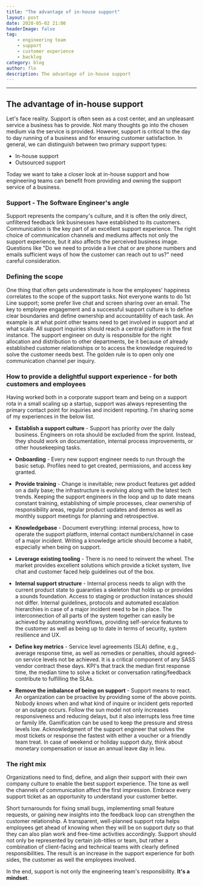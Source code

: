 ```yaml
---
title: "The advantage of in-house support"
layout: post
date: 2020-05-02 21:00
headerImage: false
tag:
    - engineering team
    - support
    - customer experience
    - backlog
category: blog
author: flo
description: The advantage of in-house support
---
```


---

## The advantage of in-house support

Let's face reality. Support is often seen as a cost center, and an unpleasant service a business has to provide. Not many thoughts go into the chosen medium via the service is provided. However, support is critical to the day to day running of a business and for ensuring customer satisfaction. In general, we can distinguish between two primary support types:

-   In-house support
-   Outsourced support

Today we want to take a closer look at in-house support and how engineering teams can benefit from providing and owning the support service of a business.

### Support - The Software Engineer's angle

Support represents the company's culture, and it is often the only direct, unfiltered feedback link businesses have established to its customers. Communication is the key part of an excellent support experience.
The right choice of communication channels and mediums affects not only the support experience, but it also affects the perceived business image. Questions like "Do we need to provide a live chat or are phone numbers and emails sufficient ways of how the customer can reach out to us?" need careful consideration.

### Defining the scope

One thing that often gets underestimate is how the employees' happiness correlates to the scope of the support tasks. Not everyone wants to do 1st Line support; some prefer live chat and screen sharing over an email. The key to employee engagement and a successful support culture is to define clear boundaries and define ownership and accountability of each task. An example is at what point other teams need to get involved in support and at what scale. All support inquiries should reach a central platform in the first instance. The support engineer on duty is responsible for the right allocation and distribution to other departments, be it because of already established customer relationships or to access the knowledge required to solve the customer needs best. The golden rule is to open only one communication channel per inquiry.

### How to provide a delightful support experience - for both customers and employees

Having worked both in a corporate support team and being on a support rota in a small scaling up a startup, support was always representing the primary contact point for inquiries and incident reporting. I'm sharing some of my experiences in the below list.

-   **Establish a support culture** - Support has priority over the daily business. Engineers on rota should be excluded from the sprint. Instead, they should work on documentation, internal process improvements, or other housekeeping tasks.

-   **Onboarding** - Every new support engineer needs to run through the basic setup. Profiles need to get created, permissions, and access key granted.

-   **Provide training** - Change is inevitable; new product features get added on a daily base; the infrastructure is evolving along with the latest tech trends. Keeping the support engineers in the loop and up to date means constant training, establishing of simple processes, clear ownership of responsibility areas, regular product updates and demos as well as monthly support meetings for planning and retrospective.

-   **Knowledgebase** - Document everything: internal process, how to operate the support platform, internal contact numbers/channel in case of a major incident. Writing a knowledge article should become a habit, especially when being on support.

-   **Leverage existing tooling** - There is no need to reinvent the wheel. The market provides excellent solutions which provide a ticket system, live chat and customer faced help guidelines out of the box.

-   **Internal support structure** - Internal process needs to align with the current product state to guaranties a skeleton that holds up or provides a sounds foundation. Access to staging or production instances should not differ. Internal guidelines, protocols and automated escalation hierarchies in case of a major incident need to be in place. The interconnection of all parts of the system together can easily be achieved by automating workflows, providing self-service features to the customer as well as being up to date in terms of security, system resilience and UX.

-   **Define key metrics** - Service level agreements (SLA) define, e.g., average response time, as well as remedies or penalties, should agreed-on service levels not be achieved. It is a critical component of any SASS vendor contract these days. KPI's that track the median first response time, the median time to solve a ticket or conversation rating/feedback contribute to fulfilling the SLAs.

-   **Remove the imbalance of being on support** - Support means to react. An organization can be proactive by providing some of the above points. Nobody knows when and what kind of inquire or incident gets reported or an outage occurs. Follow the sun model not only increases responsiveness and reducing delays, but it also interrupts less free time or family life. Gamification can be used to keep the pressure and stress levels low. Acknowledgment of the support engineer that solves the most tickets or response the fastest with either a voucher or a friendly team treat. In case of weekend or holiday support duty, think about monetary compensation or issue an annual leave day in lieu.

### The right mix

Organizations need to find, define, and align their support with their own company culture to enable the best support experience. The tone as well the channels of communication affect the first impression. Embrace every support ticket as an opportunity to understand your customer better.

Short turnarounds for fixing small bugs, implementing small feature requests, or gaining new insights into the feedback loop can strengthen the customer relationship. A transparent, well-planned support rota helps employees get ahead of knowing when they will be on support duty so that they can also plan work and free-time activities accordingly. Support should not only be represented by certain job-titles or team, but rather a combination of client-facing and technical teams with clearly defined responsibilities. The result is an increase in the support experience for both sides, the customer as well the employees involved.

In the end, support is not only the engineering team's responsibility. **It's a mindset**.

